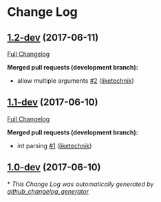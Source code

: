 # Change Log

## [1.2-dev](https://github.com/liketechnik/cli-parser/tree/1.2-dev) (2017-06-11)
[Full Changelog](https://github.com/liketechnik/cli-parser/compare/1.1-dev...1.2-dev)

**Merged pull requests (development branch):**

- allow multiple arguments [\#2](https://github.com/liketechnik/cli-parser/pull/2) ([liketechnik](https://github.com/liketechnik))

## [1.1-dev](https://github.com/liketechnik/cli-parser/tree/1.1-dev) (2017-06-10)
[Full Changelog](https://github.com/liketechnik/cli-parser/compare/1.0-dev...1.1-dev)

**Merged pull requests (development branch):**

- int parsing [\#1](https://github.com/liketechnik/cli-parser/pull/1) ([liketechnik](https://github.com/liketechnik))

## [1.0-dev](https://github.com/liketechnik/cli-parser/tree/1.0-dev) (2017-06-10)


\* *This Change Log was automatically generated by [github_changelog_generator](https://github.com/skywinder/Github-Changelog-Generator)*